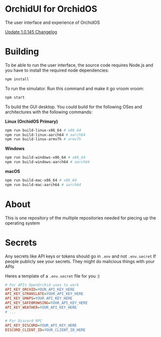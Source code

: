 # OrchidUI for OrchidOS

The user interface and experience of OrchidOS

[Update 1.0.145 Changelog](UPDATE.md)

# Building

To be able to run the user interface, the source code requires Node.js and you have to install the required node dependencies:
```sh
npm install
```

To run the simulator. Run this command and make it go vroom vroom:
```sh
npm start
```

To build the GUI desktop. You could build for the following OSes and architectures with the following commands:

**Linux (OrchidOS Primary)**
```sh
npm run build-linux-x86_64 # x86_64
npm run build-linux-aarch64 # aarch64
npm run build-linux-armv7h # armv7h
```

**Windows**
```sh
npm run build-windows-x86_64 # x86_64
npm run build-windows-aarch64 # aarch64
```

**macOS**
```sh
npm run build-mac-x86_64 # x86_64
npm run build-mac-aarch64 # aarch64
```

# About
This is one repository of the multiple repositories needed for piecing up the operating system

# Secrets
Any secrets like API keys or tokens should go in `.env` and not `.env.secret`
If people publicly see your secrets. They might do malicious things with your APIs

Heres a template of a `.env.secret` file for you :\)
```ini
# For APIs OpenOrchid uses to work
API_KEY_ORCHID=YOUR_API_KEY_HERE
API_KEY_GTRANSLATE=YOUR_API_KEY_HERE
API_KEY_GMAPS=YOUR_API_KEY_HERE
API_KEY_SAFEBROWSING=YOUR_API_KEY_HERE
API_KEY_WEATHER=YOUR_API_KEY_HERE
# ...

# For Discord RPC
API_KEY_DISCORD=YOUR_API_KEY_HERE
DISCORD_CLIENT_ID=YOUR_CLIENT_ID_HERE
```
